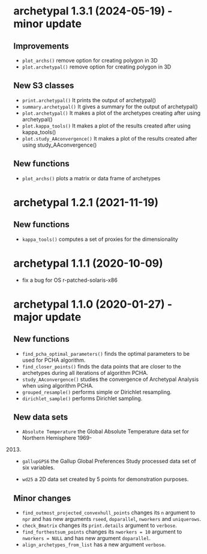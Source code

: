 # archetypal 1.3.1 (2024-05-19) - minor update

## Improvements

* `plot_archs()` remove option for creating polygon in 3D
* `plot.archetypal()` remove option for creating polygon in 3D



## New S3 classes

* `print.archetypal()` It prints the output of archetypal()
* `summary.archetypal()` It gives a summary for the output of archetypal()
* `plot.archetypal()` It makes a plot of the archetypes creating after using archetypal()
* `plot.kappa_tools()` It makes a plot of the results created after using kappa_tools()
* `plot.study_AAconvergence()` It makes a plot of the results created after using 
study_AAconvergence()

## New functions

* `plot_archs()` plots a matrix or data frame of archetypes

# archetypal 1.2.1 (2021-11-19)

## New functions

* `kappa_tools()` computes a set of proxies for the dimensionality 

# archetypal 1.1.1 (2020-10-09)

* fix a bug for OS r-patched-solaris-x86


# archetypal 1.1.0 (2020-01-27) - major update

## New functions

* `find_pcha_optimal_parameters()` finds the optimal parameters to be used for PCHA algorithm. 
* `find_closer_points()` finds the data points that are closer to the archetypes
during all iterations of algorithm PCHA.
* `study_AAconvergence()` studies the convergence of Archetypal Analysis when
using algorithm PCHA.
* `grouped_resample()` performs simple or Dirichlet resampling.
* `dirichlet_sample()` performs Dirichlet sampling.

## New data sets

* `Absolute Temperature` the Global Absolute Temperature data set for Northern Hemisphere 1969-
2013.

* `gallupGPS6` the Gallup Global Preferences Study processed data set of six variables.

* `wd25` a 2D data set created by 5 points for demonstration purposes.

## Minor changes

* `find_outmost_projected_convexhull_points` changes its `n` argument to `npr` and has new arguments `rseed`, `doparallel`, `nworkers` and 
`uniquerows`.
* `check_Bmatrix` changes its `print.details` argument to `verbose`.
* `find_furthestsum_points` changes its `nworkers = 10` argument to `nworkers = NULL` and has new argument  `doparallel`.
* `align_archetypes_from_list` has a new argument `verbose`.

